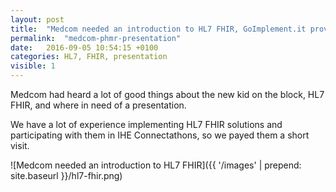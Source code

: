 ```yaml
---
layout: post
title:  "Medcom needed an introduction to HL7 FHIR, GoImplement.it provided one"
permalink:  "medcom-phmr-presentation"
date:   2016-09-05 10:54:15 +0100
categories: HL7, FHIR, presentation
visible: 1
---
```

Medcom had heard a lot of good things about the new kid on the block, HL7 FHIR,
and where in need of a presentation.

We have a lot of experience implementing HL7 FHIR solutions
and participating with them in IHE Connectathons, so we payed them a short visit.

![Medcom needed an introduction to HL7 FHIR]({{ '/images' | prepend: site.baseurl }}/hl7-fhir.png)
